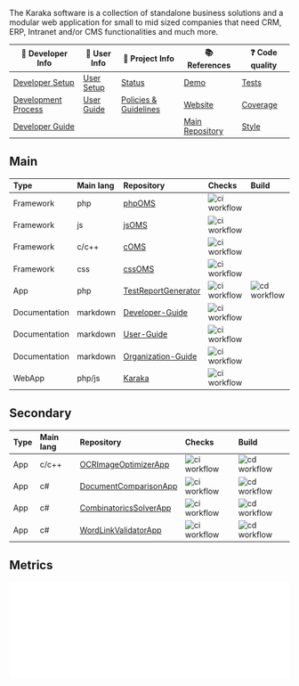 The Karaka software is a collection of standalone business solutions and a modular web application for small to mid sized companies that need CRM, ERP, Intranet and/or CMS functionalities and much more.

<div align="center">

| :orange_book: Developer Info | :green_book: User Info | :blue_book: Project Info | :books: References | :question: Code quality |
| ---------------------------- | ---------------------- | ------------------------ | ------------------ | ----------------------- |
| [Developer Setup](https://github.com/Karaka-Management/Developer-Guide/blob/develop/general/setup.md) | [User Setup](https://github.com/Karaka-Management/Documentation/blob/develop/setup/install.md) | [Status](https://github.com/Karaka-Management/Docs/blob/master/Workfiles/Projects/jingga/PROJECT.md) | [Demo](https://demo.jingga.app) | [Tests](https://github.com/Karaka-Management/Organization-Guide/blob/master/Processes/01_Development.md#tests) |
| [Development Process](https://github.com/Karaka-Management/Organization-Guide/blob/master/Processes/01_Development.md) | [User Guide](https://github.com/Karaka-Management/Documentation) | [Policies & Guidelines](https://github.com/Karaka-Management/Docs/tree/master/Policies%20%26%20Guidelines) | [Website](https://jingga.app) | [Coverage](https://github.com/Karaka-Management/Developer-Guide/blob/develop/quality/inspections.md#how-and-what-to-test) |
| [Developer Guide](https://github.com/Karaka-Management/Developer-Guide) | | | [Main Repository](https://github.com/Karaka-Management/Karaka) | [Style](https://github.com/Karaka-Management/Organization-Guide/blob/master/Processes/01_Development.md#code-style) |

</div>

## Main

<div align="center">

| Type      | Main lang | Repository | Checks | Build  |
| :-------- | :-------- | :--------- | :----- | :----- |
| Framework | php       | [phpOMS](https://github.com/Karaka-Management/phpOMS)     | ![ci workflow](https://github.com/Karaka-Management/phpOMS/actions/workflows/main.yml/badge.svg) | |
| Framework | js        | [jsOMS](https://github.com/Karaka-Management/jsOMS)      | ![ci workflow](https://github.com/Karaka-Management/jsOMS/actions/workflows/main.yml/badge.svg) | |
| Framework | c/c++     | [cOMS](https://github.com/Karaka-Management/cOMS)       | ![ci workflow](https://github.com/Karaka-Management/cOMS/actions/workflows/main.yml/badge.svg) | |
| Framework | css       | [cssOMS](https://github.com/Karaka-Management/cssOMS)     | ![ci workflow](https://github.com/Karaka-Management/cssOMS/actions/workflows/main.yml/badge.svg) | |
| App      | php       | [TestReportGenerator](https://github.com/Karaka-Management/TestReportGenerator) | ![ci workflow](https://github.com/Karaka-Management/TestReportGenerator/actions/workflows/main.yml/badge.svg) | ![cd workflow](https://github.com/Karaka-Management/TestReportGenerator/actions/workflows/cd.yml/badge.svg) |
| Documentation | markdown   | [Developer-Guide](https://github.com/Karaka-Management/Developer-Guide) | ![ci workflow](https://github.com/Karaka-Management/Developer-Guide/actions/workflows/main.yml/badge.svg) | |
| Documentation | markdown   | [User-Guide](https://github.com/Karaka-Management/User-Guide) | ![ci workflow](https://github.com/Karaka-Management/User-Guide/actions/workflows/main.yml/badge.svg) | |
| Documentation | markdown   | [Organization-Guide](https://github.com/Karaka-Management/Organization-Guide) | ![ci workflow](https://github.com/Karaka-Management/Organization-Guide/actions/workflows/main.yml/badge.svg) | |
| WebApp | php/js     | [Karaka](https://github.com/Karaka-Management/Karaka)     | ![ci workflow](https://github.com/Karaka-Management/Karaka/actions/workflows/main.yml/badge.svg) | |

</div>

## Secondary

<div align="center">

| Type      | Main lang | Repository | Checks | Build  |
| :-------- | :-------- | :--------- | :----- | :----- |
| App      | c/c++     | [OCRImageOptimizerApp](https://github.com/Karaka-Management/OCRImageOptimizerApp) | ![ci workflow](https://github.com/Karaka-Management/OCRImageOptimizerApp/actions/workflows/main.yml/badge.svg) | ![cd workflow](https://github.com/Karaka-Management/OCRImageOptimizerApp/actions/workflows/cd.yml/badge.svg) |
| App      | c#        | [DocumentComparisonApp](https://github.com/Karaka-Management/DocumentComparisonApp) | ![ci workflow](https://github.com/Karaka-Management/DocumentComparisonApp/actions/workflows/main.yml/badge.svg) | ![cd workflow](https://github.com/Karaka-Management/DocumentComparisonApp/actions/workflows/cd.yml/badge.svg) |
| App      | c#        | [CombinatoricsSolverApp](https://github.com/Karaka-Management/CombinatoricsSolverApp) | ![ci workflow](https://github.com/Karaka-Management/CombinatoricsSolverApp/actions/workflows/main.yml/badge.svg) | ![cd workflow](https://github.com/Karaka-Management/CombinatoricsSolverApp/actions/workflows/cd.yml/badge.svg) |
| App      | c#        | [WordLinkValidatorApp](https://github.com/Karaka-Management/WordLinkValidatorApp) | ![ci workflow](https://github.com/Karaka-Management/WordLinkValidatorApp/actions/workflows/main.yml/badge.svg) | ![cd workflow](https://github.com/Karaka-Management/WordLinkValidatorApp/actions/workflows/cd.yml/badge.svg) |

</div>

## Metrics

<div align="center">
<img alt="Language metrics" src="https://raw.githubusercontent.com/Karaka-Management/.github/master/metrics.plugin.languages.svg">
</div>

